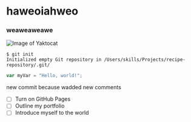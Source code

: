 # haweoiahweo
### weaweaweawe


![Image of Yaktocat](https://octodex.github.com/images/yaktocat.png)

```
$ git init
Initialized empty Git repository in /Users/skills/Projects/recipe-repository/.git/
```

``` javascript
var myVar = "Hello, world!";
```

new commit because wadded new comments



- [ ] Turn on GitHub Pages
- [ ] Outline my portfolio
- [ ] Introduce myself to the world
